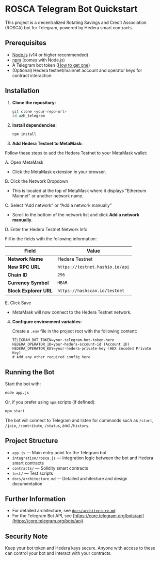 # ROSCA Telegram Bot Quickstart

This project is a decentralized Rotating Savings and Credit Association (ROSCA) bot for Telegram, powered by Hedera smart contracts.

## Prerequisites

- [Node.js](https://nodejs.org/) (v14 or higher recommended)
- [npm](https://www.npmjs.com/) (comes with Node.js)
- A Telegram bot token ([How to get one](https://core.telegram.org/bots#6-botfather))
- (Optional) Hedera testnet/mainnet account and operator keys for contract interaction

## Installation

1. **Clone the repository:**

   ```bash
   git clone <your-repo-url>
   cd uzh_telegram
   ```

2. **Install dependencies:**

   ```bash
   npm install
   ```
3. **Add Hedera Testnet to MetaMask:**

Follow these steps to add the Hedera Testnet to your MetaMask wallet:

   A. Open MetaMask
   - Click the MetaMask extension in your browser.

   B. Click the Network Dropdown
   - This is located at the top of MetaMask where it displays "Ethereum Mainnet" or another network name.

   C. Select “Add network” or “Add a network manually”
   - Scroll to the bottom of the network list and click **Add a network manually**.

   D. Enter the Hedera Testnet Network Info

   Fill in the fields with the following information:

   | Field               | Value                          |
   |---------------------|--------------------------------|
   | **Network Name**     | Hedera Testnet                 |
   | **New RPC URL**      | `https://testnet.hashio.io/api`|
   | **Chain ID**         | `296`                          |
   | **Currency Symbol**  | `HBAR`                         |
   | **Block Explorer URL**| `https://hashscan.io/testnet` |

   E. Click Save
   - MetaMask will now connect to the Hedera Testnet network.


4. **Configure environment variables:**

   Create a `.env` file in the project root with the following content:

   ```env
   TELEGRAM_BOT_TOKEN=your-telegram-bot-token-here
   HEDERA_OPERATOR_ID=your-hedera-account-id (Account ID)
   HEDERA_OPERATOR_KEY=your-hedera-private-key (HEX Encoded Private Key)
   # Add any other required config here
   ```

## Running the Bot

Start the bot with:

```bash
node app.js
```

Or, if you prefer using `npm` scripts (if defined):

```bash
npm start
```

The bot will connect to Telegram and listen for commands such as `/start`, `/join`, `/contribute`, `/status`, and `/history`.

## Project Structure

- `app.js` — Main entry point for the Telegram bot
- `integration/rosca.js` — Integration logic between the bot and Hedera smart contracts
- `contracts/` — Solidity smart contracts
- `test/` — Test scripts
- `docs/architecture.md` — Detailed architecture and design documentation

## Further Information

- For detailed architecture, see [`docs/architecture.md`](docs/architecture.md)
- For the Telegram Bot API, see [https://core.telegram.org/bots/api](https://core.telegram.org/bots/api)

## Security Note

Keep your bot token and Hedera keys secure. Anyone with access to these can control your bot and interact with your contracts.
